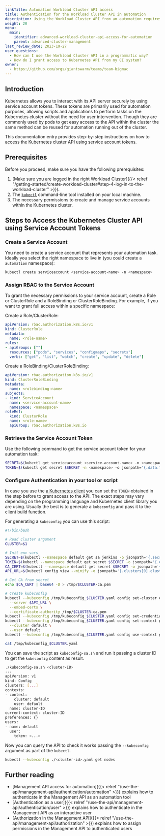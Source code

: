 ```yaml
---
linkTitle: Automation Workload Cluster API access
title: Authentication for the Workload Cluster API in automation
description: Using the Workload Cluster API from an automation requires a hands-free way to provide credentials to kubectl or any Kubernetes client. This article explains how to obtain a service account token to use in such a scenario.
weight: 20
menu:
  main:
    identifier: advanced-workload-cluster-api-access-for-automation
    parent: advanced-cluster-management
last_review_date: 2023-10-27
user_questions:
  - How can I use the Workload Cluster API in a programmatic way?
  - How do I grant access to Kubernetes API from my CI system?
owner:
  - https://github.com/orgs/giantswarm/teams/team-bigmac
---
```


## Introduction

Kubernetes allows you to interact with its API server securely by using service account tokens. These tokens are primarily used for automation purposes, allowing scripts and applications to perform tasks on the Kubernetes cluster without the need for user intervention. Though they are commonly used by pods to get easy access to the API within the cluster the same method can be reused for automation running out of the cluster.

This documentation entry provides step-by-step instructions on how to access the Kubernetes cluster API using service account tokens.

## Prerequisites

Before you proceed, make sure you have the following prerequisites:

1. [Make sure you are logged in the right Workload Cluster]({{< relref "/getting-started/create-workload-cluster#step-4-log-in-to-the-workload-cluster" >}}).
2. The [`kubectl`](https://kubernetes.io/docs/tasks/tools/#kubectl) command-line tool installed on your local machine.
3. The necessary permissions to create and manage service accounts within the Kubernetes cluster.

## Steps to Access the Kubernetes Cluster API using Service Account Tokens

### Create a Service Account

You need to create a service account that represents your automation task. Ideally you select the right namespace to live in (you could create a `automation` namespace):

```bash
kubectl create serviceaccount <service-account-name> -n <namespace>
```

### Assign RBAC to the Service Account

To grant the necessary permissions to your service account, create a Role or ClusterRole and a RoleBinding or ClusterRoleBinding. For example, if you want to grant full access within a specific namespace:

Create a Role/ClusterRole:

```yaml
apiVersion: rbac.authorization.k8s.io/v1
kind: ClusterRole
metadata:
  name: <role-name>
rules:
- apiGroups: [""]
  resources: ["pods", "services", "configmaps", "secrets"]
  verbs: ["get", "list", "watch", "create", "update", "delete"]
```

Create a RoleBinding/ClusterRoleBinding:

```yaml
apiVersion: rbac.authorization.k8s.io/v1
kind: ClusterRoleBinding
metadata:
  name: <rolebinding-name>
subjects:
- kind: ServiceAccount
  name: <service-account-name>
  namespace: <namespace>
roleRef:
  kind: ClusterRole
  name: <role-name>
  apiGroup: rbac.authorization.k8s.io
```

### Retrieve the Service Account Token

Use the following command to get the service account token for your automation task:

```bash
SECRET=$(kubectl get serviceaccount <service-account-name> -n <namespace> -o jsonpath='{.secrets[0].name}')
TOKEN=$(kubectl get secret $SECRET -n <namespace> -o jsonpath='{.data.token}' | base64 -d)
```

### Configure Authentication in your tool or script

In case you use the [a Kubernetes client](https://kubernetes.io/docs/reference/using-api/client-libraries/) you can set the `TOKEN` obtained in the step before to grant access to the API. The exact steps may vary depending on the programming language and Kubernetes client library you are using. Usually the best is to generate a `kubeconfig` and pass it to the client build function.

For generating a `kubeconfig` you can use this script:

```bash
#!/bin/bash

# Read cluster argument
CLUSTER=$1

# Init env vars
SECRET=$(kubectl --namespace default get sa jenkins -o jsonpath='{.secrets[0].name}')
TOKEN=$(kubectl --namespace default get secret $SECRET -o jsonpath='{.data.token}' | base64 --decode)
CA_CERT=$(kubectl --namespace default get secret $SECRET -o jsonpath='{.data.ca\.crt}')
API_URL=$(kubectl config view --minify -o jsonpath='{.clusters[0].cluster.server}')

# Get CA from secret
echo $CA_CERT | base64 -D > /tmp/$CLUSTER-ca.pem

# Create kubeconfig
kubectl --kubeconfig /tmp/kubeconfig_$CLUSTER.yaml config set-cluster default \
  --server $API_URL \
  --embed-certs \
  --certificate-authority /tmp/$CLUSTER-ca.pem
kubectl --kubeconfig /tmp/kubeconfig_$CLUSTER.yaml config set-credentials default --token $TOKEN
kubectl --kubeconfig /tmp/kubeconfig_$CLUSTER.yaml config set-context gs-$CLUSTER \
  --cluster default \
  --user default
kubectl --kubeconfig /tmp/kubeconfig_$CLUSTER.yaml config use-context gs-$CLUSTER

cat /tmp/kubeconfig_$CLUSTER.yaml
```

You can save the script as `kubeconfig-sa.sh` and run it passing a cluster ID to get the `kubeconfig` content as result.

```bash
./kubeconfig-sa.sh <cluster-ID>
---
apiVersion: v1
kind: Config
clusters: [...]
contexts:
- context:
    cluster: default
    user: default
  name: cluster-ID
current-context: cluster-ID
preferences: {}
users:
- name: default
  user:
    token: <...>
```

Now you can query the API to check it works passing the `--kubeconfig` argument as part of the `kubectl`.

```bash
kubectl --kubeconfig ./<cluster-id>.yaml get nodes
```

## Further reading

- [Management API access for automation]({{< relref "/use-the-api/management-api/authentication/automation" >}}) explains how to authenticate in the Management API as an automation tool
- [Authentication as a user]({{< relref "/use-the-api/management-api/authentication/user" >}}) explains how to authenticate in the Management API as an interactive user
- [Authorization in the Management API]({{< relref "/use-the-api/management-api/authorization" >}}) explains how to assign permissions in the Management API to authenticated users
